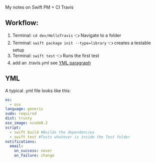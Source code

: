 My notes on Swift PM + CI Travis<!--more--> 

## Workflow:

1. Terminal: ``cd dev/HelloTravis`` 👈 Navigate to a folder
2. Terminal: ``swift package init --type=library`` 👈 creates a testable setup
3. Terminal: ``swift test`` 👈 Runs the first test
4. add an .travis.yml see [YML paragraph](#yml) 

## YML

A typical .yml file looks like this: 
```yml
os:
  - osx
language: generic
sudo: required
dist: trusty
osx_image: xcode8.2
script:
  - swift build #Builds the dependencies
  - swift test #Tests whatever is inside the Test folder
notifications:
  email:
    on_success: never
    on_failure: change
```